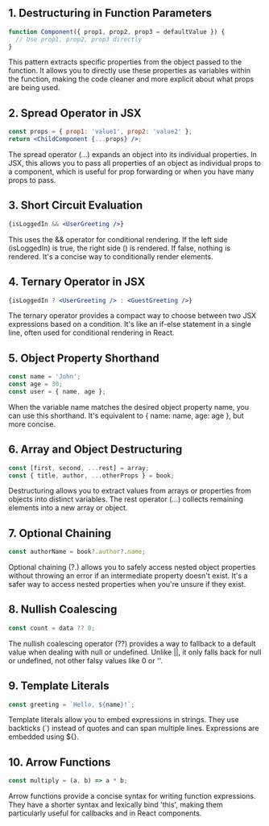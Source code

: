 ## 1. Destructuring in Function Parameters
```javascript
function Component({ prop1, prop2, prop3 = defaultValue }) {
  // Use prop1, prop2, prop3 directly
}
```
This pattern extracts specific properties from the object passed to the function. It allows you to directly use these properties as variables within the function, making the code cleaner and more explicit about what props are being used.

## 2. Spread Operator in JSX
```jsx
const props = { prop1: 'value1', prop2: 'value2' };
return <ChildComponent {...props} />;
```
The spread operator (...) expands an object into its individual properties. In JSX, this allows you to pass all properties of an object as individual props to a component, which is useful for prop forwarding or when you have many props to pass.

## 3. Short Circuit Evaluation
```jsx
{isLoggedIn && <UserGreeting />}
```
This uses the && operator for conditional rendering. If the left side (isLoggedIn) is true, the right side (<UserGreeting />) is rendered. If false, nothing is rendered. It's a concise way to conditionally render elements.

## 4. Ternary Operator in JSX
```jsx
{isLoggedIn ? <UserGreeting /> : <GuestGreeting />}
```
The ternary operator provides a compact way to choose between two JSX expressions based on a condition. It's like an if-else statement in a single line, often used for conditional rendering in React.

## 5. Object Property Shorthand
```javascript
const name = 'John';
const age = 30;
const user = { name, age };
```
When the variable name matches the desired object property name, you can use this shorthand. It's equivalent to { name: name, age: age }, but more concise.

## 6. Array and Object Destructuring
```javascript
const [first, second, ...rest] = array;
const { title, author, ...otherProps } = book;
```
Destructuring allows you to extract values from arrays or properties from objects into distinct variables. The rest operator (...) collects remaining elements into a new array or object.

## 7. Optional Chaining
```javascript
const authorName = book?.author?.name;
```
Optional chaining (?.) allows you to safely access nested object properties without throwing an error if an intermediate property doesn't exist. It's a safer way to access nested properties when you're unsure if they exist.

## 8. Nullish Coalescing
```javascript
const count = data ?? 0;
```
The nullish coalescing operator (??) provides a way to fallback to a default value when dealing with null or undefined. Unlike ||, it only falls back for null or undefined, not other falsy values like 0 or ''.

## 9. Template Literals
```javascript
const greeting = `Hello, ${name}!`;
```
Template literals allow you to embed expressions in strings. They use backticks (`) instead of quotes and can span multiple lines. Expressions are embedded using ${}.

## 10. Arrow Functions
```javascript
const multiply = (a, b) => a * b;
```
Arrow functions provide a concise syntax for writing function expressions. They have a shorter syntax and lexically bind 'this', making them particularly useful for callbacks and in React components.
